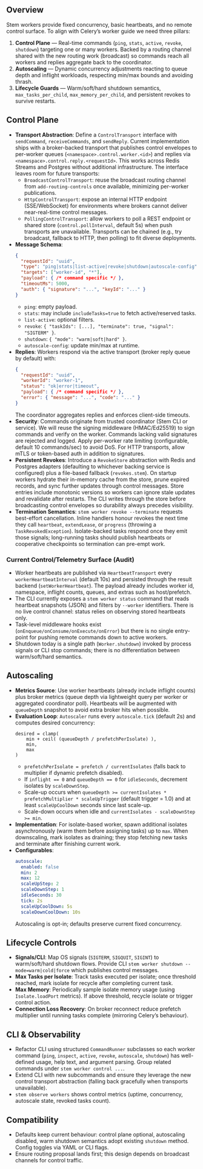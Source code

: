 ## Overview
Stem workers provide fixed concurrency, basic heartbeats, and no remote control surface. To align with Celery’s worker guide we need three pillars:

1. **Control Plane** — Real-time commands (`ping`, `stats`, `active`, `revoke`, `shutdown`) targeting one or many workers. Backed by a routing channel shared with the new routing work (broadcast) so commands reach all workers and replies aggregate back to the coordinator.
2. **Autoscaling** — Dynamic concurrency adjustments reacting to queue depth and inflight workloads, respecting min/max bounds and avoiding thrash.
3. **Lifecycle Guards** — Warm/soft/hard shutdown semantics, `max_tasks_per_child`, `max_memory_per_child`, and persistent revokes to survive restarts.

## Control Plane
- **Transport Abstraction**: Define a `ControlTransport` interface with `sendCommand`, `receiveCommands`, and `sendReply`. Current implementation ships with a broker-backed transport that publishes control envelopes to per-worker queues (`<namespace>.control.worker.<id>`) and replies via `<namespace>.control.reply.<requestId>`. This works across Redis Streams and Postgres without additional infrastructure. The interface leaves room for future transports:
  - `BroadcastControlTransport`: reuse the broadcast routing channel from `add-routing-controls` once available, minimizing per-worker publications.
  - `HttpControlTransport`: expose an internal HTTP endpoint (SSE/WebSocket) for environments where brokers cannot deliver near-real-time control messages.
  - `PollingControlTransport`: allow workers to poll a REST endpoint or shared store (`control.pollInterval`, default 5s) when push transports are unavailable.
  Transports can be chained (e.g., try broadcast, fallback to HTTP, then polling) to fit diverse deployments.
- **Message Schema**:
  ```json
  {
    "requestId": "uuid",
    "type": "ping|stats|list-active|revoke|shutdown|autoscale-config",
    "targets": ["worker-id", "*"],
    "payload": { /* command specific */ },
    "timeoutMs": 5000,
    "auth": { "signature": "...", "keyId": "..." }
  }
  ```
  - `ping`: empty payload.
  - `stats`: may include `includeTasks=true` to fetch active/reserved tasks.
  - `list-active`: optional filters.
  - `revoke`: `{ "taskIds": [...], "terminate": true, "signal": "SIGTERM" }`.
  - `shutdown`: `{ "mode": "warm|soft|hard" }`.
  - `autoscale-config`: update min/max at runtime.
- **Replies**: Workers respond via the active transport (broker reply queue by default) with:
  ```json
  {
    "requestId": "uuid",
    "workerId": "worker-1",
    "status": "ok|error|timeout",
    "payload": { /* command specific */ },
    "error": { "message": "...", "code": "..." }
  }
  ```
  The coordinator aggregates replies and enforces client-side timeouts.
- **Security**: Commands originate from trusted coordinator (Stem CLI or service). We will reuse the signing middleware (HMAC/Ed25519) to sign commands and verify on the worker. Commands lacking valid signatures are rejected and logged. Apply per-worker rate limiting (configurable, default 10 commands/sec) to avoid DoS. For HTTP transports, allow mTLS or token-based auth in addition to signatures.
- **Persistent Revokes**: Introduce a `RevokeStore` abstraction with Redis and Postgres adapters (defaulting to whichever backing service is configured) plus a file-based fallback (`revokes.stem`). On startup workers hydrate their in-memory cache from the store, prune expired records, and sync further updates through control messages. Store entries include monotonic versions so workers can ignore stale updates and revalidate after restarts. The CLI writes through the store before broadcasting control envelopes so durability always precedes visibility.
- **Termination Semantics**: `stem worker revoke --terminate` requests best-effort cancellation. Inline handlers honour revokes the next time they call `heartbeat`, `extendLease`, or `progress` (throwing a `TaskRevokedException`). Isolate-backed tasks respond once they emit those signals; long-running tasks should publish heartbeats or cooperative checkpoints so termination can pre-empt work.

### Current Control/Telemetry Surface (Audit)
- Worker heartbeats are published via `HeartbeatTransport` every `workerHeartbeatInterval` (default 10s) and persisted through the result backend (`setWorkerHeartbeat`). The payload already includes worker id, namespace, inflight counts, queues, and extras such as host/prefetch.
- The CLI currently exposes a `stem worker status` command that reads heartbeat snapshots (JSON) and filters by `--worker` identifiers. There is no live control channel: status relies on observing stored heartbeats only.
- Task-level middleware hooks exist (`onEnqueue/onConsume/onExecute/onError`) but there is no single entry-point for pushing remote commands down to active workers.
- Shutdown today is a single path (`Worker.shutdown`) invoked by process signals or CLI stop commands; there is no differentiation between warm/soft/hard semantics.

## Autoscaling
- **Metrics Source**: Use worker heartbeats (already include inflight counts) plus broker metrics (queue depth via lightweight query per worker or aggregated coordinator poll). Heartbeats will be augmented with `queueDepth` snapshot to avoid extra broker hits when possible.
- **Evaluation Loop**: `Autoscaler` runs every `autoscale.tick` (default 2s) and computes desired concurrency:
  ```
  desired = clamp(
      min + ceil( (queueDepth / prefetchPerIsolate) ),
      min,
      max
  )
  ```
  - `prefetchPerIsolate = prefetch / currentIsolates` (falls back to multiplier if dynamic prefetch disabled).
  - If `inflight == 0` and `queueDepth == 0` for `idleSeconds`, decrement isolates by `scaleDownStep`.
  - Scale-up occurs when `queueDepth >= currentIsolates * prefetchMultiplier * scaleUpTrigger` (default trigger = 1.0) and at least `scaleUpCoolDown` seconds since last scale-up.
  - Scale-down occurs when idle and `currentIsolates - scaleDownStep >= min`.
- **Implementation**: For isolate-based worker, spawn additional isolates asynchronously (warm them before assigning tasks) up to `max`. When downscaling, mark isolates as draining; they stop fetching new tasks and terminate after finishing current work.
- **Configurables**:
  ```yaml
  autoscale:
    enabled: false
    min: 2
    max: 12
    scaleUpStep: 2
    scaleDownStep: 1
    idleSeconds: 30
    tick: 2s
    scaleUpCoolDown: 5s
    scaleDownCoolDown: 10s
  ```
  Autoscaling is opt-in; defaults preserve current fixed concurrency.

## Lifecycle Controls
- **Signals/CLI**: Map OS signals (`SIGTERM`, `SIGQUIT`, `SIGINT`) to warm/soft/hard shutdown flows. Provide CLI `stem worker shutdown --mode=warm|cold|force` which publishes control messages.
- **Max Tasks per Isolate**: Track tasks executed per isolate; once threshold reached, mark isolate for recycle after completing current task.
- **Max Memory**: Periodically sample isolate memory usage (using `Isolate.loadPort` metrics). If above threshold, recycle isolate or trigger control action.
- **Connection Loss Recovery**: On broker reconnect reduce prefetch multiplier until running tasks complete (mirroring Celery’s behaviour).

## CLI & Observability
- Refactor CLI using structured `CommandRunner` subclasses so each worker command (`ping`, `inspect`, `active`, `revoke`, `autoscale`, `shutdown`) has well-defined usage, help text, and argument parsing. Group related commands under `stem worker control ...`.
- Extend CLI with new subcommands and ensure they leverage the new control transport abstraction (falling back gracefully when transports unavailable).
- `stem observe workers` shows control metrics (uptime, concurrency, autoscale state, revoked tasks count).

## Compatibility
- Defaults keep current behaviour: control plane optional, autoscaling disabled, warm shutdown semantics adopt existing `shutdown` method. Config toggles via YAML or CLI flags.
- Ensure routing proposal lands first; this design depends on broadcast channels for control traffic.
